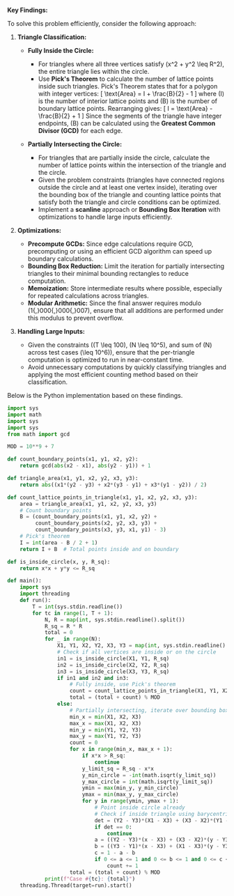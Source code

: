 **Key Findings:**

To solve this problem efficiently, consider the following approach:

1. **Triangle Classification:**
   - **Fully Inside the Circle:** 
     - For triangles where all three vertices satisfy \(x^2 + y^2 \leq R^2\), the entire triangle lies within the circle. 
     - Use **Pick's Theorem** to calculate the number of lattice points inside such triangles. Pick's Theorem states that for a polygon with integer vertices:
       \[
       \text{Area} = I + \frac{B}{2} - 1
       \]
       where \(I\) is the number of interior lattice points and \(B\) is the number of boundary lattice points. Rearranging gives:
       \[
       I = \text{Area} - \frac{B}{2} + 1
       \]
       Since the segments of the triangle have integer endpoints, \(B\) can be calculated using the **Greatest Common Divisor (GCD)** for each edge.

   - **Partially Intersecting the Circle:**
     - For triangles that are partially inside the circle, calculate the number of lattice points within the intersection of the triangle and the circle.
     - Given the problem constraints (triangles have connected regions outside the circle and at least one vertex inside), iterating over the bounding box of the triangle and counting lattice points that satisfy both the triangle and circle conditions can be optimized.
     - Implement a **scanline** approach or **Bounding Box Iteration** with optimizations to handle large inputs efficiently.

2. **Optimizations:**
   - **Precompute GCDs:** Since edge calculations require GCD, precomputing or using an efficient GCD algorithm can speed up boundary calculations.
   - **Bounding Box Reduction:** Limit the iteration for partially intersecting triangles to their minimal bounding rectangles to reduce computation.
   - **Memoization:** Store intermediate results where possible, especially for repeated calculations across triangles.
   - **Modular Arithmetic:** Since the final answer requires modulo \(1{,}000{,}000{,}007\), ensure that all additions are performed under this modulus to prevent overflow.

3. **Handling Large Inputs:**
   - Given the constraints (\(T \leq 100\), \(N \leq 10^5\), and sum of \(N\) across test cases \(\leq 10^6\)), ensure that the per-triangle computation is optimized to run in near-constant time.
   - Avoid unnecessary computations by quickly classifying triangles and applying the most efficient counting method based on their classification.

Below is the Python implementation based on these findings.

```python
import sys
import math
import sys
import sys
from math import gcd

MOD = 10**9 + 7

def count_boundary_points(x1, y1, x2, y2):
    return gcd(abs(x2 - x1), abs(y2 - y1)) + 1

def triangle_area(x1, y1, x2, y2, x3, y3):
    return abs((x1*(y2 - y3) + x2*(y3 - y1) + x3*(y1 - y2)) / 2)

def count_lattice_points_in_triangle(x1, y1, x2, y2, x3, y3):
    area = triangle_area(x1, y1, x2, y2, x3, y3)
    # Count boundary points
    B = (count_boundary_points(x1, y1, x2, y2) +
         count_boundary_points(x2, y2, x3, y3) +
         count_boundary_points(x3, y3, x1, y1) - 3)
    # Pick's theorem
    I = int(area - B / 2 + 1)
    return I + B  # Total points inside and on boundary

def is_inside_circle(x, y, R_sq):
    return x*x + y*y <= R_sq

def main():
    import sys
    import threading
    def run():
        T = int(sys.stdin.readline())
        for tc in range(1, T + 1):
            N, R = map(int, sys.stdin.readline().split())
            R_sq = R * R
            total = 0
            for _ in range(N):
                X1, Y1, X2, Y2, X3, Y3 = map(int, sys.stdin.readline().split())
                # Check if all vertices are inside or on the circle
                in1 = is_inside_circle(X1, Y1, R_sq)
                in2 = is_inside_circle(X2, Y2, R_sq)
                in3 = is_inside_circle(X3, Y3, R_sq)
                if in1 and in2 and in3:
                    # Fully inside, use Pick's theorem
                    count = count_lattice_points_in_triangle(X1, Y1, X2, Y2, X3, Y3)
                    total = (total + count) % MOD
                else:
                    # Partially intersecting, iterate over bounding box
                    min_x = min(X1, X2, X3)
                    max_x = max(X1, X2, X3)
                    min_y = min(Y1, Y2, Y3)
                    max_y = max(Y1, Y2, Y3)
                    count = 0
                    for x in range(min_x, max_x + 1):
                        if x*x > R_sq:
                            continue
                        y_limit_sq = R_sq - x*x
                        y_min_circle = -int(math.isqrt(y_limit_sq))
                        y_max_circle = int(math.isqrt(y_limit_sq))
                        ymin = max(min_y, y_min_circle)
                        ymax = min(max_y, y_max_circle)
                        for y in range(ymin, ymax + 1):
                            # Point inside circle already
                            # Check if inside triangle using barycentric coordinates
                            det = (Y2 - Y3)*(X1 - X3) + (X3 - X2)*(Y1 - Y3)
                            if det == 0:
                                continue
                            a = ((Y2 - Y3)*(x - X3) + (X3 - X2)*(y - Y3)) / det
                            b = ((Y3 - Y1)*(x - X3) + (X1 - X3)*(y - Y3)) / det
                            c = 1 - a - b
                            if 0 <= a <= 1 and 0 <= b <= 1 and 0 <= c <= 1:
                                count += 1
                    total = (total + count) % MOD
            print(f"Case #{tc}: {total}")
    threading.Thread(target=run).start()
```